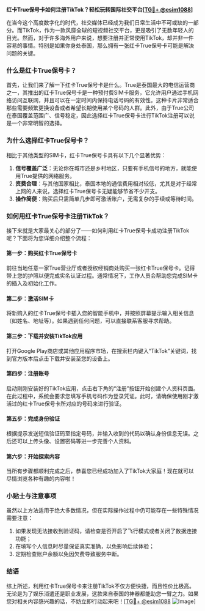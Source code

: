 **红卡True保号卡如何注册TikTok？轻松玩转国际社交平台[[TG💪+ @esim1088](https://t.me/s/esim1088)]**

在当今这个高度数字化的时代，社交媒体已经成为我们日常生活中不可或缺的一部分。而TikTok，作为一款风靡全球的短视频社交平台，更是吸引了无数年轻人的目光。然而，对于许多海外用户来说，想要注册并正常使用TikTok，却并非一件容易的事情。特别是如果你身处泰国，那么拥有一张红卡True保号卡可能是解决问题的关键。

### 什么是红卡True保号卡？

首先，让我们来了解一下红卡True保号卡是什么。True是泰国最大的电信运营商之一，其推出的红卡True保号卡是一种预付费SIM卡服务，它允许用户通过手机网络访问互联网，并且可以在一定时间内保持电话号码的有效性。这种卡片非常适合那些需要频繁更换设备或者希望长期使用某个号码的人群。此外，由于True公司在泰国覆盖范围广、信号稳定，因此选择红卡True保号卡进行TikTok注册可以说是一个非常明智的选择。

### 为什么选择红卡True保号卡？

相比于其他类型的SIM卡，红卡True保号卡具有以下几个显著优势：

1. **信号覆盖广泛**：无论你在城市还是乡村地区，只要有手机信号的地方，就能使用True提供的网络服务。
2. **资费合理**：与其他国家相比，泰国本地的通信费用相对较低，尤其是对于经常上网的人来说，选择红卡True保号卡无疑能够节省不少开支。
3. **操作简便**：购买后只需简单几步即可激活账户，无需复杂的手续或等待时间。

### 如何用红卡True保号卡注册TikTok？

接下来就是大家最关心的部分了——如何利用红卡True保号卡成功注册TikTok呢？下面将为您详细介绍整个流程：

#### 第一步：购买红卡True保号卡
前往当地任意一家True营业厅或者授权经销商处购买一张红卡True保号卡。记得带上您的护照以便完成实名认证过程。通常情况下，工作人员会帮助您完成SIM卡的插入及初始化工作。

#### 第二步：激活SIM卡
将新购入的红卡True保号卡插入您的智能手机中，并按照屏幕提示输入相关信息（如姓名、地址等）。如果遇到任何问题，可以直接联系客服寻求帮助。

#### 第三步：下载并安装TikTok应用
打开Google Play商店或其他应用程序市场，在搜索栏内键入“TikTok”关键词，找到官方版本后点击下载并安装至您的设备上。

#### 第四步：注册账号
启动刚刚安装好的TikTok应用，点击右下角的“注册”按钮开始创建个人资料页面。在此过程中，系统会要求您填写手机号码作为登录凭证。此时，请确保使用刚才激活过的红卡True保号卡所对应的号码来进行验证。

#### 第五步：完成身份验证
根据提示发送短信验证码至指定号码，并输入收到的代码以确认身份信息无误。之后还可以上传头像、设置密码等进一步完善个人资料。

#### 第六步：开始探索内容
当所有步骤都顺利完成之后，恭喜您已经成功加入了TikTok大家庭！现在就可以尽情浏览各种有趣的内容啦！

### 小贴士与注意事项

虽然以上方法适用于绝大多数情况，但在实际操作过程中仍可能存在一些特殊情况需要注意：

1. 如果发现无法接收到验证码，请检查是否开启了飞行模式或者关闭了数据连接功能；
2. 在填写个人信息时尽量保证真实准确，以免影响后续体验；
3. 定期检查账户余额以免因欠费导致服务中断。

### 结语

综上所述，利用红卡True保号卡来注册TikTok不仅方便快捷，而且性价比极高。无论是为了娱乐消遣还是职业发展，这款来自泰国的神器都能助您一臂之力。如果您对相关内容感兴趣的话，不妨立即行动起来吧！[[TG💪+ @esim1088](https://t.me/s/esim1088) ![Image](https://i.postimg.cc/4NQfJmqS/Snipaste-2025-05-13-00-14-12.png)]